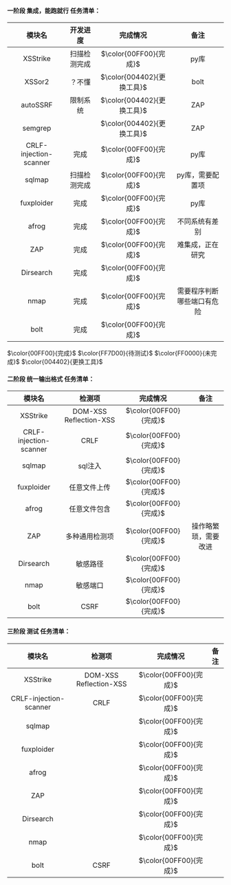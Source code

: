 
#### 一阶段 集成，能跑就行 任务清单：
|模块名|开发进度|完成情况|备注|
|:---:|:---:|:---:|:---:|
| XSStrike  | 扫描检测完成  |       $\color{00FF00}{完成}$|py库 |
|XSSor2         |     ？不懂      |         $\color{004402}{更换工具}$|bolt
autoSSRF          |   限制系统   |            $\color{004402}{更换工具}$| ZAP 
semgrep           |         |    $\color{004402}{更换工具}$                  |ZAP
CRLF-injection-scanner   |   完成     |         $\color{00FF00}{完成}$|py库 
sqlmap                 |     扫描检测完成  |    $\color{00FF00}{完成}$|py库，需要配置项
fuxploider           |       完成       |  $\color{00FF00}{完成}$|py库 
afrog                |       完成|$\color{00FF00}{完成}$|不同系统有差别
ZAP| 完成|$\color{00FF00}{完成}$|难集成，正在研究
Dirsearch|完成|$\color{00FF00}{完成}$|
nmap|完成|$\color{00FF00}{完成}$| 需要程序判断哪些端口有危险
bolt|完成|$\color{00FF00}{完成}$|




$\color{00FF00}{完成}$
$\color{FF7D00}{待测试}$
$\color{FF0000}{未完成}$
$\color{004402}{更换工具}$



#### 二阶段 统一输出格式 任务清单：
|模块名|检测项|完成情况|备注|
|:---:|:---:|:---:|:---:|
| XSStrike  |  DOM-XSS Reflection-XSS |   $\color{00FF00}{完成}$    |     
CRLF-injection-scanner   |   CRLF     |        $\color{00FF00}{完成}$ 
sqlmap                 |    sql注入   |   $\color{00FF00}{完成}$|
fuxploider           |        任意文件上传      | $\color{00FF00}{完成}$
afrog                |  任意文件包含     |$\color{00FF00}{完成}$
ZAP|多种通用检测项 |$\color{00FF00}{完成}$|操作略繁琐，需要改进
Dirsearch|敏感路径|$\color{00FF00}{完成}$
nmap|敏感端口|$\color{00FF00}{完成}$
bolt|CSRF|$\color{00FF00}{完成}$


#### 三阶段 测试 任务清单：
|模块名|检测项|完成情况|备注|
|:---:|:---:|:---:|:---:|
| XSStrike  |  DOM-XSS Reflection-XSS |   $\color{00FF00}{完成}$  | 
CRLF-injection-scanner   |   CRLF     |        $\color{00FF00}{完成}$
sqlmap                 |       |  $\color{00FF00}{完成}$  |
fuxploider           |              | $\color{00FF00}{完成}$
afrog                |       |$\color{00FF00}{完成}$
ZAP| |$\color{00FF00}{完成}$
Dirsearch||$\color{00FF00}{完成}$
nmap||$\color{00FF00}{完成}$
bolt|CSRF|$\color{00FF00}{完成}$